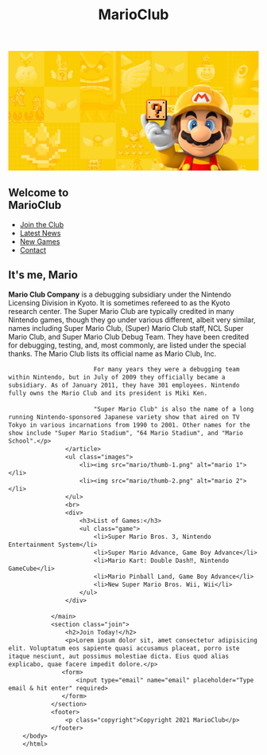 <html lang="en">
    <head>
        <meta name="viewport" content="width=device-width, initial-scale=1.0">
        <link rel="stylesheet" href="style.css">
            <title>MarioClub</title>
        </head>   
        <body>
            <header>
                <h1>MarioClub</h1>
            </header>
                <seletion class="banner">
                    <img src="mario/banner.png" alt="marioclub welcome banner">
                    <div class="welcome">
                <h2>Welcome to <br><span>MarioClub</span></h2>
                    </div>
                </seletion>
                <nav class="main-nav">
                    <ul>
                        <li><a href="/join.html" class="join">Join the Club</a></li>
                        <li><a href="https://www.mariowiki.com/Mario_Club_Co.,_Ltd.">Latest News</a></li>
                        <li><a href="/games.html">New Games</a></li>
                        <li><a href="http://www.marioclub.co.jp">Contact</a></li>
                    </ul>
                    </nav>
                <main>
                    <article>
                        <h2> It's me, Mario</h2>
                        <p> <strong>Mario Club Company</strong> is a debugging subsidiary under the Nintendo Licensing Division in Kyoto. It is sometimes refereed to as the Kyoto research center. The Super Mario Club are typically credited in many Nintendo games, though they go under various different, albeit very similar, names including Super Mario Club, (Super) Mario Club staff, NCL Super Mario Club, and Super Mario Club Debug Team. They have been credited for debugging, testing, and, most commonly, are listed under the special thanks. The Mario Club lists its official name as Mario Club, Inc.

                            For many years they were a debugging team within Nintendo, but in July of 2009 they officially became a subsidiary. As of January 2011, they have 301 employees. Nintendo fully owns the Mario Club and its president is Miki Ken.
                            
                            "Super Mario Club" is also the name of a long running Nintendo-sponsored Japanese variety show that aired on TV Tokyo in various incarnations from 1990 to 2001. Other names for the show include "Super Mario Stadium", "64 Mario Stadium", and "Mario School".</p>
                    </article>
                    <ul class="images">
                        <li><img src="mario/thumb-1.png" alt="mario 1"></li> 
                        <li><img src="mario/thumb-2.png" alt="mario 2"></li>
                    </ul>
                    <br>
                    <div>
                        <h3>List of Games:</h3>
                        <ul class="game">
                            <li>Super Mario Bros. 3, Nintendo Entertainment System</li>
                            <li>Super Mario Advance, Game Boy Advance</li>
                            <li>Mario Kart: Double Dash‼, Nintendo GameCube</li>
                            <li>Mario Pinball Land, Game Boy Advance</li>
                            <li>New Super Mario Bros. Wii, Wii</li>
                        </ul>
                    </div>

                </main>
                <section class="join">
                    <h2>Join Today!</h2>
                    <p>Lorem ipsum dolor sit, amet consectetur adipisicing elit. Voluptatum eos sapiente quasi accusamus placeat, porro iste itaque nesciunt, aut possimus molestiae dicta. Eius quod alias explicabo, quae facere impedit dolore.</p>
                   <form>
                       <input type="email" name="email" placeholder="Type email & hit enter" required>
                   </form>
                </section>
                <footer>
                    <p class="copyright">Copyright 2021 MarioClub</p>
                </footer>        
        </body>
        </html>
